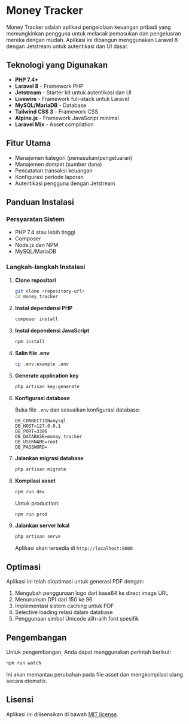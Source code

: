 # Money Tracker

Money Tracker adalah aplikasi pengelolaan keuangan pribadi yang memungkinkan pengguna untuk melacak pemasukan dan pengeluaran mereka dengan mudah. Aplikasi ini dibangun menggunakan Laravel 8 dengan Jetstream untuk autentikasi dan UI dasar.

## Teknologi yang Digunakan

- **PHP 7.4+**
- **Laravel 8** - Framework PHP
- **Jetstream** - Starter kit untuk autentikasi dan UI
- **Livewire** - Framework full-stack untuk Laravel
- **MySQL/MariaDB** - Database
- **Tailwind CSS 3** - Framework CSS
- **Alpine.js** - Framework JavaScript minimal
- **Laravel Mix** - Asset compilation

## Fitur Utama

- Manajemen kategori (pemasukan/pengeluaran)
- Manajemen dompet (sumber dana)
- Pencatatan transaksi keuangan
- Konfigurasi periode laporan
- Autentikasi pengguna dengan Jetstream

## Panduan Instalasi

### Persyaratan Sistem

- PHP 7.4 atau lebih tinggi
- Composer
- Node.js dan NPM
- MySQL/MariaDB

### Langkah-langkah Instalasi

1. **Clone repositori**

   ```bash
   git clone <repository-url>
   cd money_tracker
   ```

2. **Instal dependensi PHP**

   ```bash
   composer install
   ```

3. **Instal dependensi JavaScript**

   ```bash
   npm install
   ```

4. **Salin file .env**

   ```bash
   cp .env.example .env
   ```

5. **Generate application key**

   ```bash
   php artisan key:generate
   ```

6. **Konfigurasi database**

   Buka file `.env` dan sesuaikan konfigurasi database:

   ```
   DB_CONNECTION=mysql
   DB_HOST=127.0.0.1
   DB_PORT=3306
   DB_DATABASE=money_tracker
   DB_USERNAME=root
   DB_PASSWORD=
   ```

7. **Jalankan migrasi database**

   ```bash
   php artisan migrate
   ```

8. **Kompilasi asset**

   ```bash
   npm run dev
   ```

   Untuk production:

   ```bash
   npm run prod
   ```

9. **Jalankan server lokal**

   ```bash
   php artisan serve
   ```

   Aplikasi akan tersedia di `http://localhost:8000`

## Optimasi

Aplikasi ini telah dioptimasi untuk generasi PDF dengan:
1. Mengubah penggunaan logo dari base64 ke direct image URL
2. Menurunkan DPI dari 150 ke 96
3. Implementasi sistem caching untuk PDF
4. Selective loading relasi dalam database
5. Penggunaan simbol Unicode alih-alih font spesifik

## Pengembangan

Untuk pengembangan, Anda dapat menggunakan perintah berikut:

```bash
npm run watch
```

Ini akan memantau perubahan pada file asset dan mengkompilasi ulang secara otomatis.

## Lisensi

Aplikasi ini dilisensikan di bawah [MIT license](https://opensource.org/licenses/MIT).
